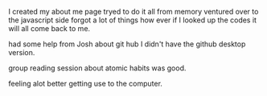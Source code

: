 I created my about me page tryed to do it
all from  memory ventured over to the javascript
side forgot a lot of things how ever if I looked up
the codes it will all come back to me.

had some help from Josh about git hub I didn't have 
the github desktop version.

group reading session about atomic habits was good.

feeling alot better getting use to the computer.






